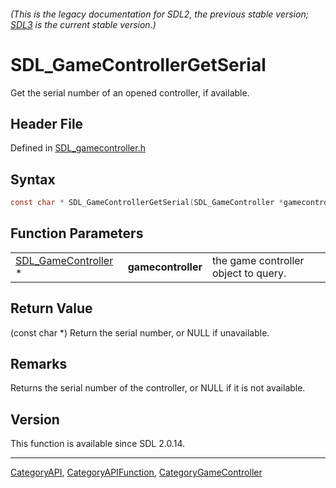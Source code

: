 ###### (This is the legacy documentation for SDL2, the previous stable version; [SDL3](https://wiki.libsdl.org/SDL3/) is the current stable version.)
# SDL_GameControllerGetSerial

Get the serial number of an opened controller, if available.

## Header File

Defined in [SDL_gamecontroller.h](https://github.com/libsdl-org/SDL/blob/SDL2/include/SDL_gamecontroller.h)

## Syntax

```c
const char * SDL_GameControllerGetSerial(SDL_GameController *gamecontroller);
```

## Function Parameters

|                                            |                    |                                      |
| ------------------------------------------ | ------------------ | ------------------------------------ |
| [SDL_GameController](SDL_GameController) * | **gamecontroller** | the game controller object to query. |

## Return Value

(const char *) Return the serial number, or NULL if unavailable.

## Remarks

Returns the serial number of the controller, or NULL if it is not
available.

## Version

This function is available since SDL 2.0.14.

----
[CategoryAPI](CategoryAPI), [CategoryAPIFunction](CategoryAPIFunction), [CategoryGameController](CategoryGameController)


